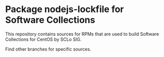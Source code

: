 # Package nodejs-lockfile for Software Collections

This repository contains sources for RPMs that are used
to build Software Collections for CentOS by SCLo SIG.

Find other branches for specific sources.
